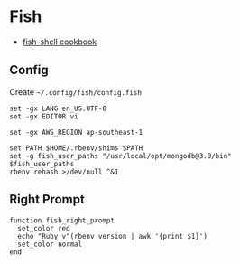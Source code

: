 # Fish

* [fish-shell cookbook](https://github.com/JorgeBucaran/fish-shell-cookbook)

## Config

Create `~/.config/fish/config.fish`

```
set -gx LANG en_US.UTF-8
set -gx EDITOR vi

set -gx AWS_REGION ap-southeast-1

set PATH $HOME/.rbenv/shims $PATH
set -g fish_user_paths "/usr/local/opt/mongodb@3.0/bin" $fish_user_paths
rbenv rehash >/dev/null ^&1
```

## Right Prompt

```
function fish_right_prompt
  set_color red
  echo "Ruby v"(rbenv version | awk '{print $1}')
  set_color normal
end
```

